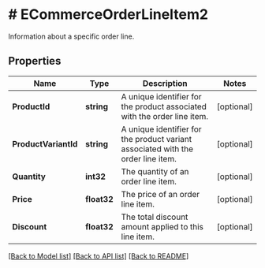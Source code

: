 # # ECommerceOrderLineItem2
Information about a specific order line.

## Properties 


Name | Type | Description | Notes
------------ | ------------- | ------------- | -------------
**ProductId**| **string** | A unique identifier for the product associated with the order line item.  | [optional]
**ProductVariantId**| **string** | A unique identifier for the product variant associated with the order line item.  | [optional]
**Quantity**| **int32** | The quantity of an order line item.  | [optional]
**Price**| **float32** | The price of an order line item.  | [optional]
**Discount**| **float32** | The total discount amount applied to this line item.  | [optional]


[[Back to Model list]](../../README.md#models) [[Back to API list]](../../README.md#endpoints) [[Back to README]](../../README.md)

